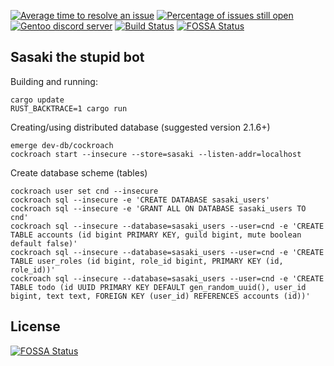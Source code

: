 [![Average time to resolve an issue](http://isitmaintained.com/badge/resolution/cynede/sasaki.svg)](http://isitmaintained.com/project/cynede/sasaki "Average time to resolve an issue")
[![Percentage of issues still open](http://isitmaintained.com/badge/open/cynede/sasaki.svg)](http://isitmaintained.com/project/cynede/sasaki "Percentage of issues still open")
[![Gentoo discord server](https://img.shields.io/discord/545563271017791488.svg?style=flat-square&label=Cynede)](https://discord.gg/rKZfynu)
[![Build Status](https://travis-ci.org/cynede/sasaki.svg?branch=master)](https://travis-ci.org/cynede/sasaki)
[![FOSSA Status](https://app.fossa.io/api/projects/git%2Bgithub.com%2Fcynede%2Fsasaki.svg?type=shield)](https://app.fossa.io/projects/git%2Bgithub.com%2Fcynede%2Fsasaki?ref=badge_shield)

Sasaki the stupid bot
---------------------

Building and running:
```SHELL
cargo update
RUST_BACKTRACE=1 cargo run
```

Creating/using distributed database (suggested version 2.1.6+)
```SHELL
emerge dev-db/cockroach
cockroach start --insecure --store=sasaki --listen-addr=localhost
```

Create database scheme (tables)
```SHELL
cockroach user set cnd --insecure
cockroach sql --insecure -e 'CREATE DATABASE sasaki_users'
cockroach sql --insecure -e 'GRANT ALL ON DATABASE sasaki_users TO cnd'
cockroach sql --insecure --database=sasaki_users --user=cnd -e 'CREATE TABLE accounts (id bigint PRIMARY KEY, guild bigint, mute boolean default false)'
cockroach sql --insecure --database=sasaki_users --user=cnd -e 'CREATE TABLE user_roles (id bigint, role_id bigint, PRIMARY KEY (id, role_id))'
cockroach sql --insecure --database=sasaki_users --user=cnd -e 'CREATE TABLE todo (id UUID PRIMARY KEY DEFAULT gen_random_uuid(), user_id bigint, text text, FOREIGN KEY (user_id) REFERENCES accounts (id))'
```


## License
[![FOSSA Status](https://app.fossa.io/api/projects/git%2Bgithub.com%2Fcynede%2Fsasaki.svg?type=large)](https://app.fossa.io/projects/git%2Bgithub.com%2Fcynede%2Fsasaki?ref=badge_large)